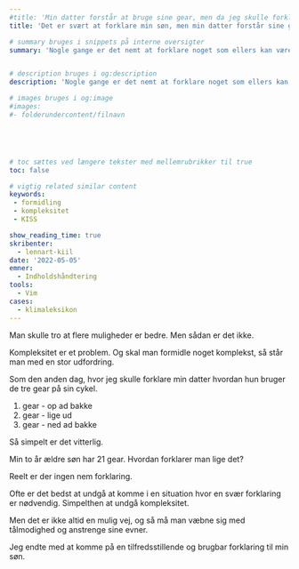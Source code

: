 ```yaml
---
#title: 'Min datter forstår at bruge sine gear, men da jeg skulle forklare min søn hvordan — gik jeg i stå'
title: 'Det er svært at forklare min søn, men min datter forstår sine gear'

# summary bruges i snippets på interne oversigter
summary: 'Nogle gange er det nemt at forklare noget som ellers kan være ret svært'


# description bruges i og:description
description: 'Nogle gange er det nemt at forklare noget som ellers kan være ret svært'

# images bruges i og:image
#images:
#- folderundercontent/filnavn





# toc sættes ved længere tekster med mellemrubrikker til true
toc: false

# vigtig related similar content
keywords:
 - formidling
 - kompleksitet
 - KISS

show_reading_time: true
skribenter:
  - lennart-kiil
date: '2022-05-05'
emner:
  - Indholdshåndtering
tools:
  - Vim
cases:
  - klimaleksikon
---
```



Man skulle tro at flere muligheder er bedre. Men sådan er det ikke.

Kompleksitet er et problem. Og skal man formidle noget komplekst, så står man med en stor udfordring.

Som den anden dag, hvor jeg skulle forklare min datter hvordan hun bruger de tre gear på sin cykel.

1. gear - op ad bakke
2. gear - lige ud
3. gear - ned ad bakke 

Så simpelt er det vitterlig.

Min to år ældre søn har 21 gear. Hvordan forklarer man lige det?

Reelt er der ingen nem forklaring.

Ofte er det bedst at undgå at komme i en situation hvor en svær forklaring er nødvendig. Simpelthen at undgå kompleksitet.

Men det er ikke altid en mulig vej, og så må man væbne sig med tålmodighed og anstrenge sine evner.

Jeg endte med at komme på en tilfredsstillende og brugbar forklaring til min søn.
